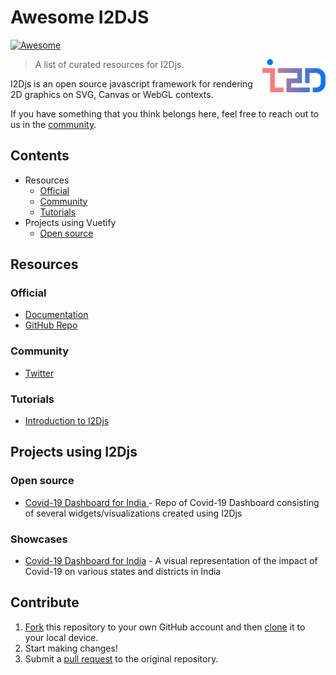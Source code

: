 # Awesome I2DJS
[![Awesome](https://awesome.re/badge.svg)](https://awesome.re)

[<img src="logo.png" align="right" width="101">](https://vuetifyjs.com)

> A list of curated resources for I2Djs.

I2Djs is an open source javascript framework for rendering 2D graphics on SVG, Canvas or WebGL contexts.

If you have something that you think belongs here, feel free to reach out to us in the [community](#community).

## Contents
- Resources
  - [Official](#official)
  - [Community](#community)
  - [Tutorials](#tutorials)
- Projects using Vuetify
  - [Open source](#open-source)

## Resources

### Official
- [Documentation](https://nswamy14.gitbook.io/i2djs/)
- [GitHub Repo](https://github.com/I2Djs/I2Djs)

### Community
- [Twitter](https://twitter.com/I2Djs)

### Tutorials
- [Introduction to I2Djs](https://medium.com/@narayanaswamy14/i2djs-integrated-2d-js-328549ef642)

## Projects using I2Djs

### Open source
- [Covid-19 Dashboard for India ](https://github.com/nswamy14/I2DJS-COVID-INDIA) - Repo of Covid-19 Dashboard consisting of several widgets/visualizations created using I2Djs

### Showcases
- [Covid-19 Dashboard for India](https://i2djs-covidindia.in) - A visual representation of the impact of Covid-19 on various states and districts in India 

## Contribute

1. [Fork](https://help.github.com/articles/fork-a-repo/) this repository to your own GitHub account and then [clone](https://help.github.com/articles/cloning-a-repository/) it to your local device.
2. Start making changes!
3. Submit a [pull request](https://help.github.com/articles/using-pull-requests/) to the original repository.
